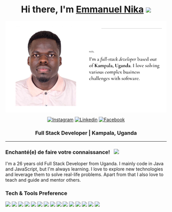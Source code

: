 <div align="center">
   <h1>Hi there, I'm <a href="https://emmanuelnika.github.io/portfolio/">Emmanuel Nika</a> <img src="https://media.giphy.com/media/hvRJCLFzcasrR4ia7z/giphy.gif" width="25px"> </h1>
</div>

<img align="center" alt="Emmanuel Nika | Intro" src="assets/intro.png"/>

<div align=center>

[![Instagram](https://img.shields.io/badge/-Instagram-E4405F?style=flat&logo=instagram&logoColor=white)](https://www.instagram.com/emmanuel_nika/)
[![Linkedin](https://img.shields.io/badge/-LinkedIn-blue?style=flat&logo=linkedin&logoColor=white)](https://www.linkedin.com/in/emmanuel-nika-1aa81a172/)
[![Facebook](https://img.shields.io/badge/-Facebook-1877F2?style=flat&logo=facebook&logoColor=white)](https://www.facebook.com/emmanuel.okot.31)

</div>

<div align="center">
  <h3> Full Stack Developer | Kampala, Uganda</h3>
</div>

<hr>

### Enchanté(e) de faire votre connaissance! &nbsp; ![](https://visitor-badge.glitch.me/badge?page_id=EmmanuelNika&style=flat-square&color=0088cc)

I'm a 26 years old Full Stack Developer from Uganda. I mainly code in Java and JavaScript, but I'm always learning. I
love to explore new technologies and leverage them to solve real-life problems. Apart from that I also love to teach and
guide and mentor others.

### Tech & Tools Preference

<img src = "https://img.shields.io/badge/-HTML5-E34F26?style=flat&logo=html5&logoColor=white"> <img src = "https://img.shields.io/badge/-CSS3-1572B6?style=flat&logo=css3&logoColor=white">
<img src="https://img.shields.io/badge/-Bootstrap-563D7C?style=flat&logo=bootstrap&logoColor=white">
<img src="https://img.shields.io/badge/-JavaScript-eed718?style=flat&logo=javascript&logoColor=ffffff">
<img src="https://img.shields.io/badge/-Sass-cc6699?style=flat&logo=sass&logoColor=ffffff">
<img src="https://img.shields.io/badge/-MySQL-4479A1?style=flat&logo=mysql&logoColor=FFFFFF">
<img src="https://img.shields.io/badge/-Firebase-FFA611?style=flat&logo=firebase&logoColor=FFFFFF">
<img src="https://img.shields.io/badge/-Angular-DD0031?style=flat&logo=angular&logoColor=FFFFFF">
<img src="https://img.shields.io/badge/-Quarkus-4695EB?style=flat&logo=quarkus&logoColor=FFFFFF">
<img src="https://img.shields.io/badge/-SpringBoot-6DB33F?style=flat&logo=springboot&logoColor=FFFFFF">
<img src="https://img.shields.io/badge/-SpringSecurity-6DB33F?style=flat&logo=springsecurity&logoColor=FFFFFF">
<img src="https://img.shields.io/badge/-Flask-000000?style=flat&logo=flask&logoColor=FFFFFF">
<img src="https://img.shields.io/badge/-Python-3776AB?style=flat&logo=python&logoColor=FFFFFF">
<img src="https://img.shields.io/badge/-Android-3DDC84?style=flat&logo=android&logoColor=FFFFFF">
<img src="https://img.shields.io/badge/-AndroidStudio-3DDC84?style=flat&logo=androidstudio&logoColor=FFFFFF">
